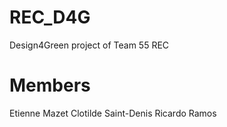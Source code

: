 # REC_D4G
Design4Green project of Team 55 REC

# Members
Etienne Mazet
Clotilde Saint-Denis
Ricardo Ramos
